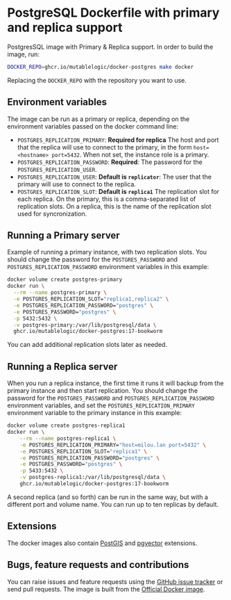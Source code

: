# PostgreSQL Dockerfile with primary and replica support

PostgresSQL image with Primary &amp; Replica support. In order to build the image, run:

```bash
DOCKER_REPO=ghcr.io/mutablelogic/docker-postgres make docker
```

Replacing the `DOCKER_REPO` with the repository you want to use.

## Environment variables

The image can be run as a primary or replica, depending on the environment variables passed on the
docker command line:

* `POSTGRES_REPLICATION_PRIMARY`: **Required for replica** The host and port that the replica will use
  to connect to the primary, in the form `host=<hostname> port=5432`. When not set,
  the instance role is a primary.
* `POSTGRES_REPLICATION_PASSWORD`: **Required**: The password for the `POSTGRES_REPLICATION_USER`.
* `POSTGRES_REPLICATION_USER`: **Default is `replicator`**: The user that the primary will use to connect
  to the replica.  
* `POSTGRES_REPLICATION_SLOT`: **Default is `replica1`** The replication slot for each replica.
  On the primary, this is a comma-separated list of replication slots. On a replica, this is the name
  of the replication slot used for syncronization.

## Running a Primary server

Example of running a primary instance, with two replication slots.
You should change the password for the `POSTGRES_PASSWORD` and `POSTGRES_REPLICATION_PASSWORD`
environment variables in this example:

```bash
docker volume create postgres-primary
docker run \
  --rm --name postgres-primary \
  -e POSTGRES_REPLICATION_SLOT="replica1,replica2" \
  -e POSTGRES_REPLICATION_PASSWORD="postgres" \
  -e POSTGRES_PASSWORD="postgres" \
  -p 5432:5432 \
  -v postgres-primary:/var/lib/postgresql/data \
  ghcr.io/mutablelogic/docker-postgres:17-bookworm
```

You can add additional replication slots later as needed.

## Running a Replica server

When you run a replica instance, the first time it runs it will backup from the primary instance and then start
replication. You should change the password for the `POSTGRES_PASSWORD` and `POSTGRES_REPLICATION_PASSWORD`
environment variables, and set the `POSTGRES_REPLICATION_PRIMARY` environment variable to the primary instance
in this example:

```bash
docker volume create postgres-replica1
docker run \
    --rm --name postgres-replica1 \
    -e POSTGRES_REPLICATION_PRIMARY="host=milou.lan port=5432" \
    -e POSTGRES_REPLICATION_SLOT="replica1" \
    -e POSTGRES_REPLICATION_PASSWORD="postgres" \
    -e POSTGRES_PASSWORD="postgres" \
    -p 5433:5432 \
    -v postgres-replica1:/var/lib/postgresql/data \
    ghcr.io/mutablelogic/docker-postgres:17-bookworm
```

A second replica (and so forth) can be run in the same way, but with a different port and volume name.
You can run up to ten replicas by default.

## Extensions

The docker images also contain [PostGIS](https://postgis.net/) and [pgvector](https://github.com/pgvector/pgvector) extensions.

## Bugs, feature requests and contributions

You can raise issues and feature requests using the [GitHub issue tracker](https://github.com/mutablelogic/docker-postgres/issues)
or send pull requests. The image is built from the [Official Docker image](https://hub.docker.com/_/postgres).
